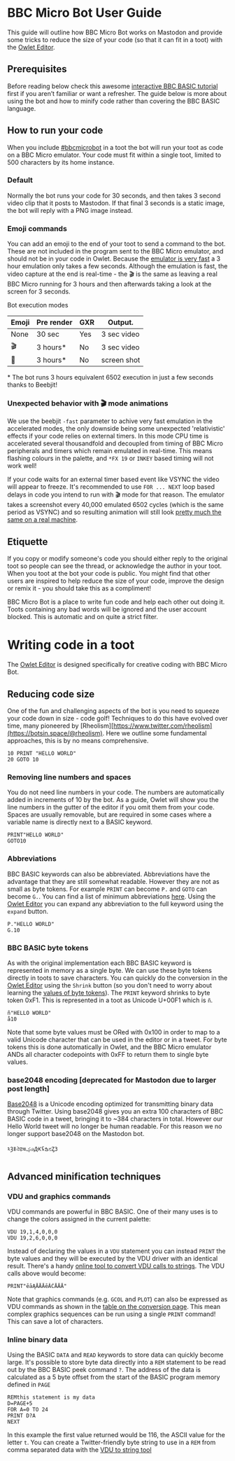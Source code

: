 # BBC Micro Bot User Guide

This guide will outline how BBC Micro Bot works on Mastodon and provide some tricks to reduce the size of your code (so that it can fit in a toot) with the [Owlet Editor](https://bbcmic.ro). 

## Prerequisites 

Before reading below check this awesome [interactive BBC BASIC tutorial](https://www.bbcmicrobot.com/learn/index.html) first if you aren’t familiar or want a refresher. The guide below is more about using the bot and how to minify code rather than covering the BBC BASIC language.

## How to run your code

When you include [#bbcmicrobot](https://mastodon.me.uk/@bbcmicrobot) in a toot the bot will run your toot as code on a BBC Micro emulator. Your code must fit within a single toot, limited to 500 characters by its home instance.

### Default 

Normally the bot runs your code for 30 seconds, and then takes 3 second video clip that it posts to Mastodon. If that final 3 seconds is a static image, the bot will reply with a PNG image instead.

### Emoji commands

You can add an emoji to the end of your toot to send a command to the bot. These are not included in the program sent to the BBC Micro emulator, and should not be in your code in Owlet. Because the [emulator is very fast](https://github.com/scarybeasts/beebjit) a 3 hour emulation only takes a few seconds. Although the emulation is fast, the video capture at the end is real-time - the 🎬 is the same as leaving a real BBC Micro running for 3 hours and then afterwards taking a look at the screen for 3 seconds. 


Bot execution modes

| Emoji       | Pre render  | GXR | Output.     |
| ----------- | ----------- | ----| ----------- |
| None        | 30 sec      | Yes | 3 sec video |
| 🎬          | 3 hours*    | No  | 3 sec video |
| 🚀          | 3 hours*    | No  | screen shot |


\* The bot runs 3 hours equivalent 6502 execution in just a few seconds thanks to Beebjit!

### Unexpected behavior with 🎬 mode animations 

We use the beebjit `-fast` parameter to achive very fast emulation in the accelerated modes, the only downside being some unexpected 'relativistic' effects if your code relies on external timers. In this mode CPU time is accelerated several thousandfold and decoupled from timing of BBC Micro peripherals and timers which remain emulated in real-time. This means flashing colours in the palette, and `*FX 19` or `INKEY` based timing will not work well!

If your code waits for an external timer based event like VSYNC the video will appear to freeze. It's recommended to use `FOR ... NEXT` loop based delays in code you intend to run with 🎬 mode for that reason. The emulator takes a screenshot every 40,000 emulated 6502 cycles (which is the same period as VSYNC) and so resulting animation will still look [pretty much the same on a real machine](https://twitter.com/bbcmicrobot/status/1356755101587697669?s=20).


## Etiquette 

If you copy or modify someone's code you should either reply to the original toot so people can see the thread, or acknowledge the author in your toot. When you toot at the bot your code is public. You might find that other users are inspired to help reduce the size of your code, improve the design or remix it - you should take this as a compliment!

BBC Micro Bot is a place to write fun code and help each other out doing it. Toots containing any bad words will be ignored and the user account blocked. This is automatic and on quite a strict filter. 

# Writing code in a toot

The [Owlet Editor](https://bbcmic.ro) is designed specifically for creative coding with BBC Micro Bot. 

## Reducing code size

One of the fun and challenging aspects of the bot is you need to squeeze your code down in size - code golf! Techniques to do this have evolved over time, many pioneered by [Rheolism][https://www.twitter.com/rheolism](https://botsin.space/@rheolism). Here we outline some fundamental approaches, this is by no means comprehensive.

```
10 PRINT "HELLO WORLD"
20 GOTO 10 
```


### Removing line numbers and spaces

You do not need line numbers in your code. The numbers are automatically added in increments of 10 by the bot. As a guide, Owlet will show you the line numbers in the gutter of the editor if you omit them from your code. Spaces are usually removable, but are required in some cases where a variable name is directly next to a BASIC keyword.

```
PRINT"HELLO WORLD"
GOTO10 
```

### Abbreviations 

BBC BASIC keywords can also be abbreviated. Abbreviations have the advantage that they are still somewhat readable. However they are not as small as byte tokens. For example `PRINT` can become `P.` and `GOTO` can become `G.`. You can find a list of minimum abbreviations [here](https://central.kaserver5.org/Kasoft/Typeset/BBC/Ch47.html). Using the [Owlet Editor](https://bbcmic.ro) you can expand any abbreviation to the full keyword using the `expand` button.

```
P."HELLO WORLD"
G.10
```

### BBC BASIC byte tokens

As with the original implementation each BBC BASIC keyword is represented in memory as a single byte. We can use these byte tokens directly in toots to save characters. You can quickly do the conversion in the [Owlet Editor](https://bbcmic.ro) using the `Shrink` button (so you don't need to worry about learning the [values of byte tokens](http://www.benryves.com/bin/bbcbasic/manual/Appendix_Tokeniser.htm)). The `PRINT` keyword shrinks to byte token 0xF1. This is represented in a toot as Unicode U+00F1 which is `ñ`.

```
ñ"HELLO WORLD"
å10
```

Note that some byte values must be ORed with 0x100 in order to map to a valid Unicode character that can be used in the editor or in a tweet. For byte tokens this is done automatically in Owlet, and the BBC Micro emulator ANDs all character codepoints with 0xFF to return them to single byte values. 


### base2048 encoding [deprecated for Mastodon due to larger post length]

[Base2048](https://github.com/qntm/base2048) is a Unicode encoding optimized for transmitting binary data through Twitter. Using base2048 gives you an extra 100 characters of BBC BASIC code in a tweet, bringing it to ~384 characters in total. However our Hello World tweet will no longer be human readable. For this reason we no longer support base2048 on the Mastodon bot.

```
༣Ȝǁঐ౭चؼ๗ԪʢࠁನȤ3
```

## Advanced minification techniques

### VDU and graphics commands

VDU commands are powerful in BBC BASIC. One of their many uses is to change the colors assigned in the current palette:

```
VDU 19,1,4,0,0,0
VDU 19,2,6,0,0,0
```
Instead of declaring the values in a `VDU` statement you can instead `PRINT` the byte values and they will be executed by the VDU driver with an identical result. There's a handy [online tool to convert VDU calls to strings](https://8bitkick.github.io/vdu/). The VDU calls above would become:
```
PRINT"ēāĄĀĀĀēĂĆĀĀĀ"
```
Note that graphics commands (e.g. `GCOL` and `PLOT`) can also be expressed as VDU commands as shown in the [table on the conversion page](https://8bitkick.github.io/vdu/). This mean complex graphics sequences can be run using a single `PRINT` command! This can save a lot of characters.

### Inline binary data

Using the BASIC `DATA` and `READ` keywords to store data can quickly become large. It's possible to store byte data directly into a `REM` statement to be read out by the BBC BASIC peek command `?`. The address of the data is calculated as a 5 byte offset from the start of the BASIC program memory defined in `PAGE`

```
REMthis statement is my data
D=PAGE+5
FOR A=0 TO 24
PRINT D?A
NEXT
```

In this example the first value returned would be 116, the ASCII value for the letter `t`. You can create a Twitter-friendly byte string to use in a `REM` from comma separated data with the [VDU to string tool](https://8bitkick.github.io/vdu/)
